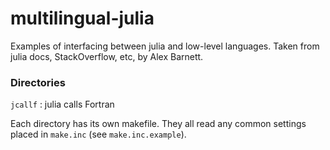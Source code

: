 # multilingual-julia

Examples of interfacing between julia and low-level languages.
Taken from julia docs, StackOverflow, etc, by Alex Barnett.

### Directories

`jcallf` : julia calls Fortran  

Each directory has its own makefile. They all read any common settings placed in
 `make.inc` (see `make.inc.example`).

